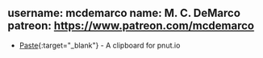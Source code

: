username: mcdemarco
name: M. C. DeMarco 
patreon: https://www.patreon.com/mcdemarco
---
    
* [Paste](http://paste.mcdemarco.net){:target="_blank"} - A clipboard for pnut.io